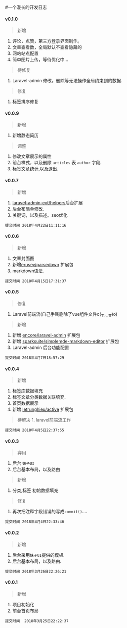 #一个漫长的开发日志

#### v0.1.0
  > 新增
  1. 评论，点赞，第三方登录界面制作。
  2. 文章查看数，全局默认不查看隐藏的
  3. 网站站点配置
  4. 简单图片上传，等待优化中...
  > 待修复
  1. Laravel-admin 修改，删除等无法操作全局约束到的数据.
  > 修复
  1. 标签排序修复
  
#### v0.0.9
  > 新增
  1. 新增静态简历
  
  > 调整
  1. 修改文章展示的属性
  2. 前台样式，以及删除 `articles` 表 `author` 字段.
  3. 标签文章统计,以及退出.

#### v0.0.7
  > 新增
  1. [laravel-admin-ext/helpers]()后台扩展
  2. 后台布简单修改.
  3. 关键词，以及描述。seo优化
  ```
  提交时间 2018年4月22日11:11:16
  ```
    
#### v0.0.6
  >新增
  1. 文章封面图
  2. 新增[erusev/parsedown](https://packagist.org/packages/erusev/parsedown) 扩展包
  3. markdown语法.
  ```
  提交时间 2018年4月15日17:31:37
  ```

#### v0.0.5
  > 修复
  1. Laravel前端流(自己手贱删除了vue组件文件o(╥﹏╥)o)
  > 新增
  1. 新增 [encore/laravel-admin](https://github.com/z-song/laravel-admin) 扩展包
  2. 新增 [sparksuite/simplemde-markdown-editor](https://github.com/sparksuite/simplemde-markdown-editor) 扩展包
  3. Laravel-admin 后台功能配置
  ```
  提交时间 2018年4月7日18:57:29
  ```
    
#### v0.0.4
  > 新增
  1. 标签库数据填充
  2. 标签文章分类数据关联填充.
  3. 首页数据展示
  4. 新增 [letrunghieu/active](https://github.com/letrunghieu/active) 扩展包
  > 待解决
    1. laravel前端流工作
  ```
  提交时间 2018年4月5日22:37:55
  ```

#### v0.0.3
  > 弃用
  1. 后台 `妹子UI`
  2. 后台基本布局，以及路由
  > 新增
  1. 分类,标签 初始数据填充
  > 修复
  1. 再次把注释字段错误的写成`commit()`....
  ```
  提交时间 2018年4月4日22:33:46
  ```
  
#### v0.0.2
  > 新增
  1. 后台采用`妹子UI`提供的模板.
  2. 后台基本布局，以及路由.
  ```
  提交时间 2018年3月26日22:26:21
  ```
#### v0.0.1
  > 新增
  1.  项目初始化
  2. 前台首页布局
  ```
  提交时间  2018年3月25日22:22:37
  ```